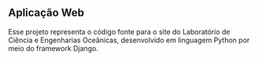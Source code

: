 ## Aplicação Web
Esse projeto representa o código fonte para o site do Laboratório de Ciência e Engenharias Oceânicas, desenvolvido em linguagem Python por meio do framework Django.
